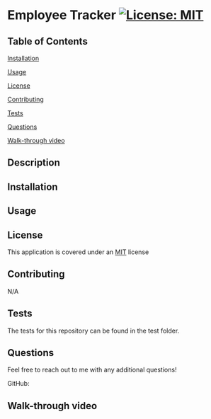 # Employee Tracker     <a href = "https://opensource.org/licenses/MIT">![License: MIT](https://img.shields.io/badge/License-MIT-yellow.svg)</a>

  ## Table of Contents

  [Installation](#installation)

  [Usage](#usage)

  [License](#license)

  [Contributing](#contributing)

  [Tests](#tests)

  [Questions](#questions)

  [Walk-through video](#video)

  ## Description





  ## Installation <a id="installation"></a>


  ## Usage <a id="usage"></a>


  ## License <a id="license"></a>

  This application is covered under an <a href = "https://opensource.org/licenses/MIT">MIT</a> license

  ## Contributing <a id="contributing"></a>

  N/A

  ## Tests <a id="tests"></a>

  The tests for this repository can be found in the test folder.
  ## Questions <a id="questions"></a>

  Feel free to reach out to me with any additional questions!

  GitHub: <a href=""> </a>

  ## Walk-through video 